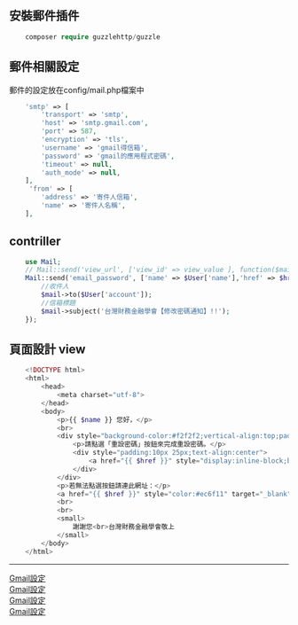 ## 安裝郵件插件
```php
    composer require guzzlehttp/guzzle
```

## 郵件相關設定
郵件的設定放在config/mail.php檔案中
```php
    'smtp' => [
        'transport' => 'smtp',
        'host' => 'smtp.gmail.com',
        'port' => 587,
        'encryption' => 'tls',
        'username' => 'gmail得信箱',
        'password' => 'gmail的應用程式密碼',
        'timeout' => null,
        'auth_mode' => null,
    ],
     'from' => [
        'address' => '寄件人信箱',
        'name' => '寄件人名稱',
    ],

```


## contriller
```php
    use Mail; 
    // Mail::send('view_url', ['view_id' => view_value ], function($mail) use ('外部資料傳入'){
    Mail::send('email_password', ['name' => $User['name'],'href' => $href ], function($mail) use ($User){
        //收件人
        $mail->to($User['account']);
        //信箱標題
        $mail->subject('台灣財務金融學會【修改密碼通知】!!');
    });
```

## 頁面設計 view
```php
    <!DOCTYPE html>
    <html>
        <head>
            <meta charset="utf-8">
        </head>
        <body>
            <p>{{ $name }} 您好，</p>
            <br>
            <div style="background-color:#f2f2f2;vertical-align:top;padding:20px 25px">
                <p>請點選「重設密碼」按鈕來完成重設密碼。</p>
                <div style="padding:10px 25px;text-align:center">
                    <a href="{{ $href }}" style="display:inline-block;background:#ec6f11;color:#ffffff;text-decoration:none;text-transform:none;padding:10px 60px;border-radius:3px" target="_blank">重設密碼</a>
                </div>
            </div>
            <p>若無法點選按鈕請連此網址：</p>
            <a href="{{ $href }}" style="color:#ec6f11" target="_blank">{{ $href }}</a>
            <br>
            <br>
            <small>
                謝謝您<br>台灣財務金融學會敬上
            </small>
        </body>
    </html>
```


----
[Gmail設定](https://www.dotblogs.com.tw/SmallFish/2021/04/17/123034)<br>
[Gmail設定](https://www.dotblogs.com.tw/SmallFish/2021/04/18/074822)<br>
[Gmail設定](https://webkul.com/blog/user-guide-to-set-up-gmail-smtp-configuration/)<br>
[Gmail設定](https://ithelp.ithome.com.tw/articles/10252073)<br>